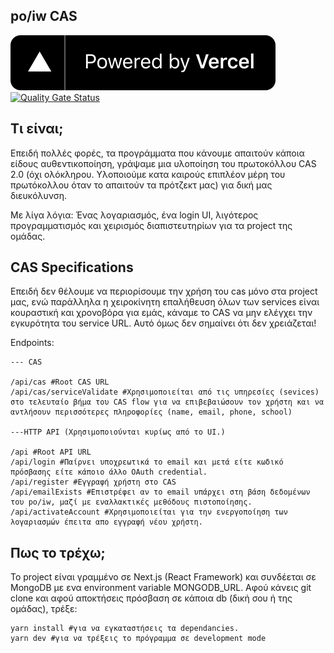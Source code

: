 ## po/iw CAS
[![Powered by Vercel](https://raw.githubusercontent.com/poiw-org/cas/master/public/assets/powered-by-vercel.svg)](https://vercel.com/?utm_source=poiw-org&utm_campaign=oss)\
[![Quality Gate Status](https://sonarcloud.io/api/project_badges/measure?project=poiw-org_cas&metric=alert_status)](https://sonarcloud.io/dashboard?id=poiw-org_cas)


## Τι είναι;

Επειδή πολλές φορές, τα προγράμματα που κάνουμε απαιτούν κάποια είδους αυθεντικοποίηση, γράψαμε
μια υλοποίηση του πρωτοκόλλου CAS 2.0 (όχι ολόκληρου. Υλοποιούμε κατα καιρούς επιπλέον μέρη του πρωτόκολλου όταν το απαιτούν
τα πρότζεκτ μας) για δική μας διευκόλυνση. 

Με λίγα λόγια: Ένας λογαριασμός, ένα login UI, λιγότερος προγραμματισμός και χειρισμός διαπιστευτηρίων για τα project της ομάδας.

## CAS Specifications
Επειδή δεν θέλουμε να περιορίσουμε την χρήση του cas μόνο στα project μας, ενώ παράλληλα η χειροκίνητη επαλήθευση όλων των services είναι κουραστική και χρονοβόρα για εμάς, κάναμε το CAS να μην ελέγχει την εγκυρότητα του service URL. Αυτό όμως δεν σημαίνει ότι δεν χρειάζεται!

Endpoints:
```
--- CAS

/api/cas #Root CAS URL
/api/cas/serviceValidate #Χρησιμοποιείται από τις υπηρεσίες (sevices) στο τελευταίο βήμα του CAS flow για να επιβεβαιώσουν τον χρήστη και να αντλήσουν περισσότερες πληροφορίες (name, email, phone, school)

---HTTP API (Χρησιμοποιoύνται κυρίως από το UI.)

/api #Root API URL
/api/login #Παίρνει υποχρεωτικά το email και μετά είτε κωδικό πρόσβασης είτε κάποιο άλλο OAuth credential.
/api/register #Εγγραφή χρήστη στο CAS
/api/emailExists #Επιστρέφει αν το email υπάρχει στη βάση δεδομένων του po/iw, μαζί με εναλλακτικές μεθόδους πιστοποίησης.
/api/activateAccount #Χρησιμοποιείται για την ενεργοποίηση των λογαριασμών έπειτα απο εγγραφή νέου χρήστη.
```

## Πως το τρέχω;

Το project είναι γραμμένο σε Next.js (React Framework) και συνδέεται σε MongoDB με ενα environment variable MONGODB_URL.
Αφού κάνεις git clone και αφού αποκτήσεις πρόσβαση σε κάποια db (δική σου ή της ομάδας), τρέξε:
```
yarn install #για να εγκαταστήσεις τα dependancies.
yarn dev #για να τρέξεις το πρόγραμμα σε development mode
```
